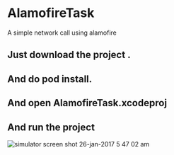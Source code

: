 # AlamofireTask
A simple network call using alamofire

## Just download the project .
## And do pod install.
## And open AlamofireTask.xcodeproj
## And run the project
![simulator screen shot 26-jan-2017 5 47 02 am](https://cloud.githubusercontent.com/assets/12906173/22334240/d95c3846-e38e-11e6-9143-db7d94443774.png)
